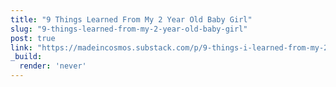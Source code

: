 ```yaml
---
title: "9 Things Learned From My 2 Year Old Baby Girl"
slug: "9-things-learned-from-my-2-year-old-baby-girl"
post: true
link: "https://madeincosmos.substack.com/p/9-things-i-learned-from-my-2-year"
_build:
  render: 'never'
---
```


